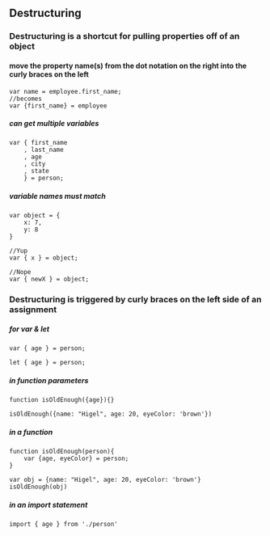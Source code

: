 ## Destructuring

### Destructuring is a shortcut for pulling properties off of an object

#### move the property name(s) from the dot notation on the right into the curly braces on the left

```
var name = employee.first_name;
//becomes
var {first_name} = employee
```

##### can get multiple variables

```
var { first_name
    , last_name
    , age
    , city
    , state
    } = person;
```

##### variable names must match

``` 
var object = {
    x: 7,
    y: 8
}

//Yup 
var { x } = object; 

//Nope
var { newX } = object;
```

### Destructuring is triggered by curly braces on the left side of an assignment

##### for var & let

`var { age } = person;`

`let { age } = person;`

##### in function parameters

```
function isOldEnough({age}){}

isOldEnough({name: "Higel", age: 20, eyeColor: 'brown'})
```

##### in a function

```
function isOldEnough(person){
    var {age, eyeColor} = person;
}

var obj = {name: "Higel", age: 20, eyeColor: 'brown'}
isOldEnough(obj)
```

##### in an import statement

`import { age } from './person'`
